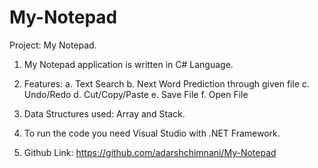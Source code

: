 # My-Notepad

Project: My Notepad.

1. My Notepad application is written in C# Language.

2. Features:
   a. Text Search
   b. Next Word Prediction through given file
   c. Undo/Redo
   d. Cut/Copy/Paste
   e. Save File
   f. Open File

3. Data Structures used: Array and Stack.

4. To run the code you need Visual Studio with .NET Framework.

5. Github Link: https://github.com/adarshchimnani/My-Notepad
